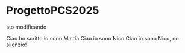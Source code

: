 # ProgettoPCS2025
sto modificando 

Ciao ho scritto io sono Mattia
Ciao io sono Nico 
Ciao io sono Nico, no silenzio! 
